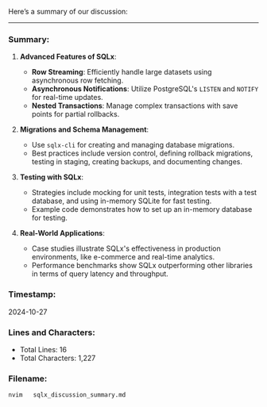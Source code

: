 Here’s a summary of our discussion:

---

### Summary:
1. **Advanced Features of SQLx**:
   - **Row Streaming**: Efficiently handle large datasets using asynchronous row fetching.
   - **Asynchronous Notifications**: Utilize PostgreSQL's `LISTEN` and `NOTIFY` for real-time updates.
   - **Nested Transactions**: Manage complex transactions with save points for partial rollbacks.

2. **Migrations and Schema Management**:
   - Use `sqlx-cli` for creating and managing database migrations.
   - Best practices include version control, defining rollback migrations, testing in staging, creating backups, and documenting changes.

3. **Testing with SQLx**:
   - Strategies include mocking for unit tests, integration tests with a test database, and using in-memory SQLite for fast testing.
   - Example code demonstrates how to set up an in-memory database for testing.

4. **Real-World Applications**:
   - Case studies illustrate SQLx's effectiveness in production environments, like e-commerce and real-time analytics.
   - Performance benchmarks show SQLx outperforming other libraries in terms of query latency and throughput.

### Timestamp:
2024-10-27

### Lines and Characters:
- Total Lines: 16
- Total Characters: 1,227

### Filename:
```bash
nvim   sqlx_discussion_summary.md
```
